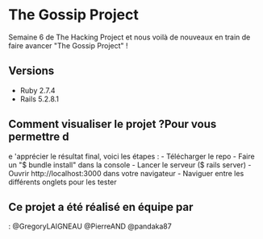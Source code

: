 # The Gossip Project

Semaine 6 de The Hacking Project et nous voilà de nouveaux en train de faire avancer "The Gossip Project" !

## Versions
- Ruby 2.7.4
- Rails 5.2.8.1

## Comment visualiser le projet ?Pour vous permettre d
e 'apprécier le résultat final, voici les étapes :
    - Télécharger le repo
    - Faire un "$ bundle install" dans la console
    - Lancer le serveur ($ rails server)
    - Ouvrir http://localhost:3000 dans votre navigateur
    - Naviguer entre les différents onglets pour les tester
## Ce projet a été réalisé en équipe par
 :
    @GregoryLAIGNEAU
    @PierreAND
    @pandaka87
